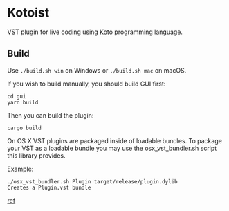 Kotoist
=======

VST plugin for live coding using [Koto](https://github.com/koto-lang/koto)
programming language.




## Build

Use `./build.sh win` on Windows or `./build.sh mac` on macOS.

If you wish to build manually, you should build GUI first:

```
cd gui
yarn build
```

Then you can build the plugin:

```
cargo build
```

On OS X VST plugins are packaged inside of loadable bundles. To package your VST
as a loadable bundle you may use the osx_vst_bundler.sh script this library
provides. 

Example: 

```
./osx_vst_bundler.sh Plugin target/release/plugin.dylib
Creates a Plugin.vst bundle
```

[ref](https://github.com/RustAudio/vst-rs#packaging-on-os-x)
